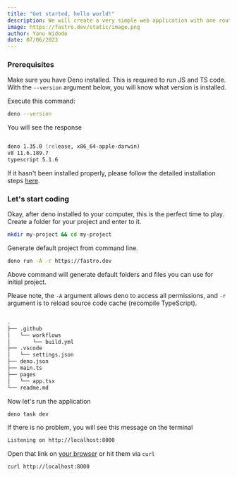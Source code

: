 ```yaml
---
title: "Get started, hello world!"
description: We will create a very simple web application with one route and returning the text hello-world.
image: https://fastro.dev/static/image.png
author: Yanu Widodo
date: 07/06/2023
---
```


### Prerequisites

Make sure you have Deno installed. This is required to run JS and TS code. With the `--version` argument below, you will know what version is installed.

Execute this command:
```zsh
deno --version
```

You will see the response
```zsh

deno 1.35.0 (release, x86_64-apple-darwin)
v8 11.6.189.7
typescript 5.1.6
```

If it hasn't been installed properly, please follow the detailed installation steps [here](https://deno.land/manual/getting_started/installation).


### Let's start coding

Okay, after deno installed to your computer, this is the perfect time to play. Create a folder for your project and enter to it.

```zsh
mkdir my-project && cd my-project
```

Generate default project from command line.

```zsh
deno run -A -r https://fastro.dev
```

Above command will generate default folders and files you can use for initial project.

Please note, the `-A` argument allows deno to access all permissions, and `-r` argument is to reload source code cache (recompile TypeScript).

```zsh

.
├── .github
│   └── workflows
│       └── build.yml
├── .vscode
│   └── settings.json
├── deno.json
├── main.ts
├── pages
│   └── app.tsx
└── readme.md
```

Now let's run the application

```zsh
deno task dev
```

If there is no problem, you will see this message on the terminal

```zsh
Listening on http://localhost:8000
```

Open that link on [your browser](http://localhost:8000) or hit them via `curl`

```zsh
curl http://localhost:8000
```
